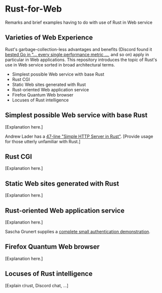 # Rust-for-Web
Remarks and brief examples having to do with use of Rust in Web service

## Varieties of Web Experience

Rust's garbage-collection-less advantages and benefits (Discord found it [bested Go in "... every single performance metric ...](https://medium.com/discord-engineering/why-discord-is-switching-from-go-to-rust-a190bbca2b1f), and so on) apply in particular in Web applications.  This repository introduces the
topic of Rust's use in Web service sorted in broad architectural terms.
- Simplest possible Web service with base Rust
- Rust CGI
- Static Web sites generated with Rust
- Rust-oriented Web application service
- Firefox Quantum Web browser
- Locuses of Rust intelligence

## Simplest possible Web service with base Rust

[Explanation here.]

Andrew Lader has a [47-line "Simple HTTP Server in Rust"](https://gist.github.com/andrewlader/df0e1a52fd4a842c6110d28cf1b281a1#file-main-http-rs).  [Provide usage for those utterly unfamiliar with Rust.]

## Rust CGI

[Explanation here.]

## Static Web sites generated with Rust

[Explanation here.]

## Rust-oriented Web application service

[Explanation here.]

Sascha Grunert supplies a [complete small authentication demonstration](https://github.com/saschagrunert/webapp.rs/tree/rev1).

## Firefox Quantum Web browser

[Explanation here.]

## Locuses of Rust intelligence

[Explain r/rust, Discord chat, ...]

